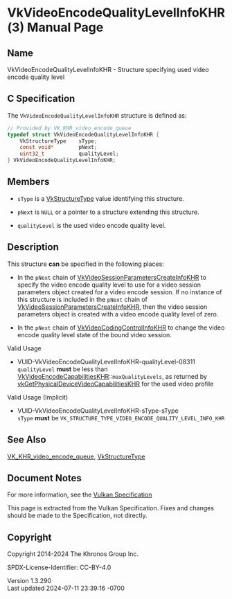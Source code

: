 # VkVideoEncodeQualityLevelInfoKHR(3) Manual Page

## Name

VkVideoEncodeQualityLevelInfoKHR - Structure specifying used video
encode quality level



## <a href="#_c_specification" class="anchor"></a>C Specification

The `VkVideoEncodeQualityLevelInfoKHR` structure is defined as:

``` c
// Provided by VK_KHR_video_encode_queue
typedef struct VkVideoEncodeQualityLevelInfoKHR {
    VkStructureType    sType;
    const void*        pNext;
    uint32_t           qualityLevel;
} VkVideoEncodeQualityLevelInfoKHR;
```

## <a href="#_members" class="anchor"></a>Members

- `sType` is a [VkStructureType](https://registry.khronos.org/vulkan/specs/1.3-extensions/man/html/VkStructureType.html) value identifying
  this structure.

- `pNext` is `NULL` or a pointer to a structure extending this
  structure.

- `qualityLevel` is the used video encode quality level.

## <a href="#_description" class="anchor"></a>Description

This structure **can** be specified in the following places:

- In the `pNext` chain of
  [VkVideoSessionParametersCreateInfoKHR](https://registry.khronos.org/vulkan/specs/1.3-extensions/man/html/VkVideoSessionParametersCreateInfoKHR.html)
  to specify the video encode quality level to use for a video session
  parameters object created for a video encode session. If no instance
  of this structure is included in the `pNext` chain of
  [VkVideoSessionParametersCreateInfoKHR](https://registry.khronos.org/vulkan/specs/1.3-extensions/man/html/VkVideoSessionParametersCreateInfoKHR.html),
  then the video session parameters object is created with a video
  encode quality level of zero.

- In the `pNext` chain of
  [VkVideoCodingControlInfoKHR](https://registry.khronos.org/vulkan/specs/1.3-extensions/man/html/VkVideoCodingControlInfoKHR.html) to
  change the video encode quality level state of the bound video
  session.

Valid Usage

- <a href="#VUID-VkVideoEncodeQualityLevelInfoKHR-qualityLevel-08311"
  id="VUID-VkVideoEncodeQualityLevelInfoKHR-qualityLevel-08311"></a>
  VUID-VkVideoEncodeQualityLevelInfoKHR-qualityLevel-08311  
  `qualityLevel` **must** be less than
  [VkVideoEncodeCapabilitiesKHR](https://registry.khronos.org/vulkan/specs/1.3-extensions/man/html/VkVideoEncodeCapabilitiesKHR.html)::`maxQualityLevels`,
  as returned by
  [vkGetPhysicalDeviceVideoCapabilitiesKHR](https://registry.khronos.org/vulkan/specs/1.3-extensions/man/html/vkGetPhysicalDeviceVideoCapabilitiesKHR.html)
  for the used video profile

Valid Usage (Implicit)

- <a href="#VUID-VkVideoEncodeQualityLevelInfoKHR-sType-sType"
  id="VUID-VkVideoEncodeQualityLevelInfoKHR-sType-sType"></a>
  VUID-VkVideoEncodeQualityLevelInfoKHR-sType-sType  
  `sType` **must** be
  `VK_STRUCTURE_TYPE_VIDEO_ENCODE_QUALITY_LEVEL_INFO_KHR`

## <a href="#_see_also" class="anchor"></a>See Also

[VK_KHR_video_encode_queue](https://registry.khronos.org/vulkan/specs/1.3-extensions/man/html/VK_KHR_video_encode_queue.html),
[VkStructureType](https://registry.khronos.org/vulkan/specs/1.3-extensions/man/html/VkStructureType.html)

## <a href="#_document_notes" class="anchor"></a>Document Notes

For more information, see the <a
href="https://registry.khronos.org/vulkan/specs/1.3-extensions/html/vkspec.html#VkVideoEncodeQualityLevelInfoKHR"
target="_blank" rel="noopener">Vulkan Specification</a>

This page is extracted from the Vulkan Specification. Fixes and changes
should be made to the Specification, not directly.

## <a href="#_copyright" class="anchor"></a>Copyright

Copyright 2014-2024 The Khronos Group Inc.

SPDX-License-Identifier: CC-BY-4.0

Version 1.3.290  
Last updated 2024-07-11 23:39:16 -0700
